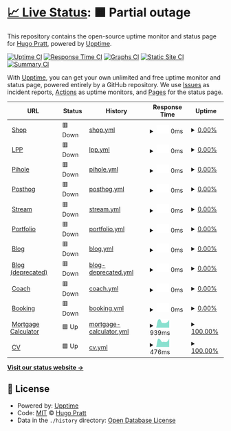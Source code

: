 # [📈 Live Status](https://hupratt.github.io/upptime): <!--live status--> **🟧 Partial outage**

This repository contains the open-source uptime monitor and status page for [Hugo Pratt](https://www.craftstudios.eu/), powered by [Upptime](https://github.com/upptime/upptime).

[![Uptime CI](https://github.com/hupratt/upptime/workflows/Uptime%20CI/badge.svg)](https://github.com/hupratt/upptime/actions?query=workflow%3A%22Uptime+CI%22)
[![Response Time CI](https://github.com/hupratt/upptime/workflows/Response%20Time%20CI/badge.svg)](https://github.com/hupratt/upptime/actions?query=workflow%3A%22Response+Time+CI%22)
[![Graphs CI](https://github.com/hupratt/upptime/workflows/Graphs%20CI/badge.svg)](https://github.com/hupratt/upptime/actions?query=workflow%3A%22Graphs+CI%22)
[![Static Site CI](https://github.com/hupratt/upptime/workflows/Static%20Site%20CI/badge.svg)](https://github.com/hupratt/upptime/actions?query=workflow%3A%22Static+Site+CI%22)
[![Summary CI](https://github.com/hupratt/upptime/workflows/Summary%20CI/badge.svg)](https://github.com/hupratt/upptime/actions?query=workflow%3A%22Summary+CI%22)

With [Upptime](https://upptime.js.org), you can get your own unlimited and free uptime monitor and status page, powered entirely by a GitHub repository. We use [Issues](https://github.com/hupratt/upptime/issues) as incident reports, [Actions](https://github.com/hupratt/upptime/actions) as uptime monitors, and [Pages](https://hupratt.github.io/upptime) for the status page.

<!--start: status pages-->
<!-- This summary is generated by Upptime (https://github.com/upptime/upptime) -->
<!-- Do not edit this manually, your changes will be overwritten -->
<!-- prettier-ignore -->
| URL | Status | History | Response Time | Uptime |
| --- | ------ | ------- | ------------- | ------ |
| <img alt="" src="https://favicons.githubusercontent.com/shop.lapetiteportugaise.eu" height="13"> [Shop](https://shop.lapetiteportugaise.eu) | 🟥 Down | [shop.yml](https://github.com/hupratt/upptime/commits/HEAD/history/shop.yml) | <details><summary><img alt="Response time graph" src="./graphs/shop/response-time-week.png" height="20"> 0ms</summary><br><a href="https://hupratt.github.io/upptime/history/shop"><img alt="Response time 934" src="https://img.shields.io/endpoint?url=https%3A%2F%2Fraw.githubusercontent.com%2Fhupratt%2Fupptime%2FHEAD%2Fapi%2Fshop%2Fresponse-time.json"></a><br><a href="https://hupratt.github.io/upptime/history/shop"><img alt="24-hour response time 0" src="https://img.shields.io/endpoint?url=https%3A%2F%2Fraw.githubusercontent.com%2Fhupratt%2Fupptime%2FHEAD%2Fapi%2Fshop%2Fresponse-time-day.json"></a><br><a href="https://hupratt.github.io/upptime/history/shop"><img alt="7-day response time 0" src="https://img.shields.io/endpoint?url=https%3A%2F%2Fraw.githubusercontent.com%2Fhupratt%2Fupptime%2FHEAD%2Fapi%2Fshop%2Fresponse-time-week.json"></a><br><a href="https://hupratt.github.io/upptime/history/shop"><img alt="30-day response time 847" src="https://img.shields.io/endpoint?url=https%3A%2F%2Fraw.githubusercontent.com%2Fhupratt%2Fupptime%2FHEAD%2Fapi%2Fshop%2Fresponse-time-month.json"></a><br><a href="https://hupratt.github.io/upptime/history/shop"><img alt="1-year response time 934" src="https://img.shields.io/endpoint?url=https%3A%2F%2Fraw.githubusercontent.com%2Fhupratt%2Fupptime%2FHEAD%2Fapi%2Fshop%2Fresponse-time-year.json"></a></details> | <details><summary><a href="https://hupratt.github.io/upptime/history/shop">0.00%</a></summary><a href="https://hupratt.github.io/upptime/history/shop"><img alt="All-time uptime 58.56%" src="https://img.shields.io/endpoint?url=https%3A%2F%2Fraw.githubusercontent.com%2Fhupratt%2Fupptime%2FHEAD%2Fapi%2Fshop%2Fuptime.json"></a><br><a href="https://hupratt.github.io/upptime/history/shop"><img alt="24-hour uptime 0.00%" src="https://img.shields.io/endpoint?url=https%3A%2F%2Fraw.githubusercontent.com%2Fhupratt%2Fupptime%2FHEAD%2Fapi%2Fshop%2Fuptime-day.json"></a><br><a href="https://hupratt.github.io/upptime/history/shop"><img alt="7-day uptime 0.00%" src="https://img.shields.io/endpoint?url=https%3A%2F%2Fraw.githubusercontent.com%2Fhupratt%2Fupptime%2FHEAD%2Fapi%2Fshop%2Fuptime-week.json"></a><br><a href="https://hupratt.github.io/upptime/history/shop"><img alt="30-day uptime 40.00%" src="https://img.shields.io/endpoint?url=https%3A%2F%2Fraw.githubusercontent.com%2Fhupratt%2Fupptime%2FHEAD%2Fapi%2Fshop%2Fuptime-month.json"></a><br><a href="https://hupratt.github.io/upptime/history/shop"><img alt="1-year uptime 58.56%" src="https://img.shields.io/endpoint?url=https%3A%2F%2Fraw.githubusercontent.com%2Fhupratt%2Fupptime%2FHEAD%2Fapi%2Fshop%2Fuptime-year.json"></a></details>
| <img alt="" src="https://favicons.githubusercontent.com/www.lapetiteportugaise.eu" height="13"> [LPP](https://www.lapetiteportugaise.eu/en) | 🟥 Down | [lpp.yml](https://github.com/hupratt/upptime/commits/HEAD/history/lpp.yml) | <details><summary><img alt="Response time graph" src="./graphs/lpp/response-time-week.png" height="20"> 0ms</summary><br><a href="https://hupratt.github.io/upptime/history/lpp"><img alt="Response time 958" src="https://img.shields.io/endpoint?url=https%3A%2F%2Fraw.githubusercontent.com%2Fhupratt%2Fupptime%2FHEAD%2Fapi%2Flpp%2Fresponse-time.json"></a><br><a href="https://hupratt.github.io/upptime/history/lpp"><img alt="24-hour response time 0" src="https://img.shields.io/endpoint?url=https%3A%2F%2Fraw.githubusercontent.com%2Fhupratt%2Fupptime%2FHEAD%2Fapi%2Flpp%2Fresponse-time-day.json"></a><br><a href="https://hupratt.github.io/upptime/history/lpp"><img alt="7-day response time 0" src="https://img.shields.io/endpoint?url=https%3A%2F%2Fraw.githubusercontent.com%2Fhupratt%2Fupptime%2FHEAD%2Fapi%2Flpp%2Fresponse-time-week.json"></a><br><a href="https://hupratt.github.io/upptime/history/lpp"><img alt="30-day response time 847" src="https://img.shields.io/endpoint?url=https%3A%2F%2Fraw.githubusercontent.com%2Fhupratt%2Fupptime%2FHEAD%2Fapi%2Flpp%2Fresponse-time-month.json"></a><br><a href="https://hupratt.github.io/upptime/history/lpp"><img alt="1-year response time 958" src="https://img.shields.io/endpoint?url=https%3A%2F%2Fraw.githubusercontent.com%2Fhupratt%2Fupptime%2FHEAD%2Fapi%2Flpp%2Fresponse-time-year.json"></a></details> | <details><summary><a href="https://hupratt.github.io/upptime/history/lpp">0.00%</a></summary><a href="https://hupratt.github.io/upptime/history/lpp"><img alt="All-time uptime 57.56%" src="https://img.shields.io/endpoint?url=https%3A%2F%2Fraw.githubusercontent.com%2Fhupratt%2Fupptime%2FHEAD%2Fapi%2Flpp%2Fuptime.json"></a><br><a href="https://hupratt.github.io/upptime/history/lpp"><img alt="24-hour uptime 0.00%" src="https://img.shields.io/endpoint?url=https%3A%2F%2Fraw.githubusercontent.com%2Fhupratt%2Fupptime%2FHEAD%2Fapi%2Flpp%2Fuptime-day.json"></a><br><a href="https://hupratt.github.io/upptime/history/lpp"><img alt="7-day uptime 0.00%" src="https://img.shields.io/endpoint?url=https%3A%2F%2Fraw.githubusercontent.com%2Fhupratt%2Fupptime%2FHEAD%2Fapi%2Flpp%2Fuptime-week.json"></a><br><a href="https://hupratt.github.io/upptime/history/lpp"><img alt="30-day uptime 38.49%" src="https://img.shields.io/endpoint?url=https%3A%2F%2Fraw.githubusercontent.com%2Fhupratt%2Fupptime%2FHEAD%2Fapi%2Flpp%2Fuptime-month.json"></a><br><a href="https://hupratt.github.io/upptime/history/lpp"><img alt="1-year uptime 57.56%" src="https://img.shields.io/endpoint?url=https%3A%2F%2Fraw.githubusercontent.com%2Fhupratt%2Fupptime%2FHEAD%2Fapi%2Flpp%2Fuptime-year.json"></a></details>
| <img alt="" src="https://favicons.githubusercontent.com/pihole.craftstudios.eu" height="13"> [Pihole](https://pihole.craftstudios.eu/) | 🟥 Down | [pihole.yml](https://github.com/hupratt/upptime/commits/HEAD/history/pihole.yml) | <details><summary><img alt="Response time graph" src="./graphs/pihole/response-time-week.png" height="20"> 0ms</summary><br><a href="https://hupratt.github.io/upptime/history/pihole"><img alt="Response time 846" src="https://img.shields.io/endpoint?url=https%3A%2F%2Fraw.githubusercontent.com%2Fhupratt%2Fupptime%2FHEAD%2Fapi%2Fpihole%2Fresponse-time.json"></a><br><a href="https://hupratt.github.io/upptime/history/pihole"><img alt="24-hour response time 0" src="https://img.shields.io/endpoint?url=https%3A%2F%2Fraw.githubusercontent.com%2Fhupratt%2Fupptime%2FHEAD%2Fapi%2Fpihole%2Fresponse-time-day.json"></a><br><a href="https://hupratt.github.io/upptime/history/pihole"><img alt="7-day response time 0" src="https://img.shields.io/endpoint?url=https%3A%2F%2Fraw.githubusercontent.com%2Fhupratt%2Fupptime%2FHEAD%2Fapi%2Fpihole%2Fresponse-time-week.json"></a><br><a href="https://hupratt.github.io/upptime/history/pihole"><img alt="30-day response time 873" src="https://img.shields.io/endpoint?url=https%3A%2F%2Fraw.githubusercontent.com%2Fhupratt%2Fupptime%2FHEAD%2Fapi%2Fpihole%2Fresponse-time-month.json"></a><br><a href="https://hupratt.github.io/upptime/history/pihole"><img alt="1-year response time 846" src="https://img.shields.io/endpoint?url=https%3A%2F%2Fraw.githubusercontent.com%2Fhupratt%2Fupptime%2FHEAD%2Fapi%2Fpihole%2Fresponse-time-year.json"></a></details> | <details><summary><a href="https://hupratt.github.io/upptime/history/pihole">0.00%</a></summary><a href="https://hupratt.github.io/upptime/history/pihole"><img alt="All-time uptime 58.61%" src="https://img.shields.io/endpoint?url=https%3A%2F%2Fraw.githubusercontent.com%2Fhupratt%2Fupptime%2FHEAD%2Fapi%2Fpihole%2Fuptime.json"></a><br><a href="https://hupratt.github.io/upptime/history/pihole"><img alt="24-hour uptime 0.00%" src="https://img.shields.io/endpoint?url=https%3A%2F%2Fraw.githubusercontent.com%2Fhupratt%2Fupptime%2FHEAD%2Fapi%2Fpihole%2Fuptime-day.json"></a><br><a href="https://hupratt.github.io/upptime/history/pihole"><img alt="7-day uptime 0.00%" src="https://img.shields.io/endpoint?url=https%3A%2F%2Fraw.githubusercontent.com%2Fhupratt%2Fupptime%2FHEAD%2Fapi%2Fpihole%2Fuptime-week.json"></a><br><a href="https://hupratt.github.io/upptime/history/pihole"><img alt="30-day uptime 40.01%" src="https://img.shields.io/endpoint?url=https%3A%2F%2Fraw.githubusercontent.com%2Fhupratt%2Fupptime%2FHEAD%2Fapi%2Fpihole%2Fuptime-month.json"></a><br><a href="https://hupratt.github.io/upptime/history/pihole"><img alt="1-year uptime 58.61%" src="https://img.shields.io/endpoint?url=https%3A%2F%2Fraw.githubusercontent.com%2Fhupratt%2Fupptime%2FHEAD%2Fapi%2Fpihole%2Fuptime-year.json"></a></details>
| <img alt="" src="https://favicons.githubusercontent.com/posthog.craftstudios.eu" height="13"> [Posthog](https://posthog.craftstudios.eu/setup_admin) | 🟥 Down | [posthog.yml](https://github.com/hupratt/upptime/commits/HEAD/history/posthog.yml) | <details><summary><img alt="Response time graph" src="./graphs/posthog/response-time-week.png" height="20"> 0ms</summary><br><a href="https://hupratt.github.io/upptime/history/posthog"><img alt="Response time 1759" src="https://img.shields.io/endpoint?url=https%3A%2F%2Fraw.githubusercontent.com%2Fhupratt%2Fupptime%2FHEAD%2Fapi%2Fposthog%2Fresponse-time.json"></a><br><a href="https://hupratt.github.io/upptime/history/posthog"><img alt="24-hour response time 0" src="https://img.shields.io/endpoint?url=https%3A%2F%2Fraw.githubusercontent.com%2Fhupratt%2Fupptime%2FHEAD%2Fapi%2Fposthog%2Fresponse-time-day.json"></a><br><a href="https://hupratt.github.io/upptime/history/posthog"><img alt="7-day response time 0" src="https://img.shields.io/endpoint?url=https%3A%2F%2Fraw.githubusercontent.com%2Fhupratt%2Fupptime%2FHEAD%2Fapi%2Fposthog%2Fresponse-time-week.json"></a><br><a href="https://hupratt.github.io/upptime/history/posthog"><img alt="30-day response time 1405" src="https://img.shields.io/endpoint?url=https%3A%2F%2Fraw.githubusercontent.com%2Fhupratt%2Fupptime%2FHEAD%2Fapi%2Fposthog%2Fresponse-time-month.json"></a><br><a href="https://hupratt.github.io/upptime/history/posthog"><img alt="1-year response time 1759" src="https://img.shields.io/endpoint?url=https%3A%2F%2Fraw.githubusercontent.com%2Fhupratt%2Fupptime%2FHEAD%2Fapi%2Fposthog%2Fresponse-time-year.json"></a></details> | <details><summary><a href="https://hupratt.github.io/upptime/history/posthog">0.00%</a></summary><a href="https://hupratt.github.io/upptime/history/posthog"><img alt="All-time uptime 58.61%" src="https://img.shields.io/endpoint?url=https%3A%2F%2Fraw.githubusercontent.com%2Fhupratt%2Fupptime%2FHEAD%2Fapi%2Fposthog%2Fuptime.json"></a><br><a href="https://hupratt.github.io/upptime/history/posthog"><img alt="24-hour uptime 0.00%" src="https://img.shields.io/endpoint?url=https%3A%2F%2Fraw.githubusercontent.com%2Fhupratt%2Fupptime%2FHEAD%2Fapi%2Fposthog%2Fuptime-day.json"></a><br><a href="https://hupratt.github.io/upptime/history/posthog"><img alt="7-day uptime 0.00%" src="https://img.shields.io/endpoint?url=https%3A%2F%2Fraw.githubusercontent.com%2Fhupratt%2Fupptime%2FHEAD%2Fapi%2Fposthog%2Fuptime-week.json"></a><br><a href="https://hupratt.github.io/upptime/history/posthog"><img alt="30-day uptime 40.01%" src="https://img.shields.io/endpoint?url=https%3A%2F%2Fraw.githubusercontent.com%2Fhupratt%2Fupptime%2FHEAD%2Fapi%2Fposthog%2Fuptime-month.json"></a><br><a href="https://hupratt.github.io/upptime/history/posthog"><img alt="1-year uptime 58.61%" src="https://img.shields.io/endpoint?url=https%3A%2F%2Fraw.githubusercontent.com%2Fhupratt%2Fupptime%2FHEAD%2Fapi%2Fposthog%2Fuptime-year.json"></a></details>
| <img alt="" src="https://favicons.githubusercontent.com/live.craftstudios.eu" height="13"> [Stream](https://live.craftstudios.eu/) | 🟥 Down | [stream.yml](https://github.com/hupratt/upptime/commits/HEAD/history/stream.yml) | <details><summary><img alt="Response time graph" src="./graphs/stream/response-time-week.png" height="20"> 0ms</summary><br><a href="https://hupratt.github.io/upptime/history/stream"><img alt="Response time 1097" src="https://img.shields.io/endpoint?url=https%3A%2F%2Fraw.githubusercontent.com%2Fhupratt%2Fupptime%2FHEAD%2Fapi%2Fstream%2Fresponse-time.json"></a><br><a href="https://hupratt.github.io/upptime/history/stream"><img alt="24-hour response time 0" src="https://img.shields.io/endpoint?url=https%3A%2F%2Fraw.githubusercontent.com%2Fhupratt%2Fupptime%2FHEAD%2Fapi%2Fstream%2Fresponse-time-day.json"></a><br><a href="https://hupratt.github.io/upptime/history/stream"><img alt="7-day response time 0" src="https://img.shields.io/endpoint?url=https%3A%2F%2Fraw.githubusercontent.com%2Fhupratt%2Fupptime%2FHEAD%2Fapi%2Fstream%2Fresponse-time-week.json"></a><br><a href="https://hupratt.github.io/upptime/history/stream"><img alt="30-day response time 778" src="https://img.shields.io/endpoint?url=https%3A%2F%2Fraw.githubusercontent.com%2Fhupratt%2Fupptime%2FHEAD%2Fapi%2Fstream%2Fresponse-time-month.json"></a><br><a href="https://hupratt.github.io/upptime/history/stream"><img alt="1-year response time 1097" src="https://img.shields.io/endpoint?url=https%3A%2F%2Fraw.githubusercontent.com%2Fhupratt%2Fupptime%2FHEAD%2Fapi%2Fstream%2Fresponse-time-year.json"></a></details> | <details><summary><a href="https://hupratt.github.io/upptime/history/stream">0.00%</a></summary><a href="https://hupratt.github.io/upptime/history/stream"><img alt="All-time uptime 58.61%" src="https://img.shields.io/endpoint?url=https%3A%2F%2Fraw.githubusercontent.com%2Fhupratt%2Fupptime%2FHEAD%2Fapi%2Fstream%2Fuptime.json"></a><br><a href="https://hupratt.github.io/upptime/history/stream"><img alt="24-hour uptime 0.00%" src="https://img.shields.io/endpoint?url=https%3A%2F%2Fraw.githubusercontent.com%2Fhupratt%2Fupptime%2FHEAD%2Fapi%2Fstream%2Fuptime-day.json"></a><br><a href="https://hupratt.github.io/upptime/history/stream"><img alt="7-day uptime 0.00%" src="https://img.shields.io/endpoint?url=https%3A%2F%2Fraw.githubusercontent.com%2Fhupratt%2Fupptime%2FHEAD%2Fapi%2Fstream%2Fuptime-week.json"></a><br><a href="https://hupratt.github.io/upptime/history/stream"><img alt="30-day uptime 40.01%" src="https://img.shields.io/endpoint?url=https%3A%2F%2Fraw.githubusercontent.com%2Fhupratt%2Fupptime%2FHEAD%2Fapi%2Fstream%2Fuptime-month.json"></a><br><a href="https://hupratt.github.io/upptime/history/stream"><img alt="1-year uptime 58.61%" src="https://img.shields.io/endpoint?url=https%3A%2F%2Fraw.githubusercontent.com%2Fhupratt%2Fupptime%2FHEAD%2Fapi%2Fstream%2Fuptime-year.json"></a></details>
| <img alt="" src="https://favicons.githubusercontent.com/www.craftstudios.eu" height="13"> [Portfolio](https://www.craftstudios.eu/) | 🟥 Down | [portfolio.yml](https://github.com/hupratt/upptime/commits/HEAD/history/portfolio.yml) | <details><summary><img alt="Response time graph" src="./graphs/portfolio/response-time-week.png" height="20"> 0ms</summary><br><a href="https://hupratt.github.io/upptime/history/portfolio"><img alt="Response time 2060" src="https://img.shields.io/endpoint?url=https%3A%2F%2Fraw.githubusercontent.com%2Fhupratt%2Fupptime%2FHEAD%2Fapi%2Fportfolio%2Fresponse-time.json"></a><br><a href="https://hupratt.github.io/upptime/history/portfolio"><img alt="24-hour response time 0" src="https://img.shields.io/endpoint?url=https%3A%2F%2Fraw.githubusercontent.com%2Fhupratt%2Fupptime%2FHEAD%2Fapi%2Fportfolio%2Fresponse-time-day.json"></a><br><a href="https://hupratt.github.io/upptime/history/portfolio"><img alt="7-day response time 0" src="https://img.shields.io/endpoint?url=https%3A%2F%2Fraw.githubusercontent.com%2Fhupratt%2Fupptime%2FHEAD%2Fapi%2Fportfolio%2Fresponse-time-week.json"></a><br><a href="https://hupratt.github.io/upptime/history/portfolio"><img alt="30-day response time 1517" src="https://img.shields.io/endpoint?url=https%3A%2F%2Fraw.githubusercontent.com%2Fhupratt%2Fupptime%2FHEAD%2Fapi%2Fportfolio%2Fresponse-time-month.json"></a><br><a href="https://hupratt.github.io/upptime/history/portfolio"><img alt="1-year response time 2060" src="https://img.shields.io/endpoint?url=https%3A%2F%2Fraw.githubusercontent.com%2Fhupratt%2Fupptime%2FHEAD%2Fapi%2Fportfolio%2Fresponse-time-year.json"></a></details> | <details><summary><a href="https://hupratt.github.io/upptime/history/portfolio">0.00%</a></summary><a href="https://hupratt.github.io/upptime/history/portfolio"><img alt="All-time uptime 58.61%" src="https://img.shields.io/endpoint?url=https%3A%2F%2Fraw.githubusercontent.com%2Fhupratt%2Fupptime%2FHEAD%2Fapi%2Fportfolio%2Fuptime.json"></a><br><a href="https://hupratt.github.io/upptime/history/portfolio"><img alt="24-hour uptime 0.00%" src="https://img.shields.io/endpoint?url=https%3A%2F%2Fraw.githubusercontent.com%2Fhupratt%2Fupptime%2FHEAD%2Fapi%2Fportfolio%2Fuptime-day.json"></a><br><a href="https://hupratt.github.io/upptime/history/portfolio"><img alt="7-day uptime 0.00%" src="https://img.shields.io/endpoint?url=https%3A%2F%2Fraw.githubusercontent.com%2Fhupratt%2Fupptime%2FHEAD%2Fapi%2Fportfolio%2Fuptime-week.json"></a><br><a href="https://hupratt.github.io/upptime/history/portfolio"><img alt="30-day uptime 40.01%" src="https://img.shields.io/endpoint?url=https%3A%2F%2Fraw.githubusercontent.com%2Fhupratt%2Fupptime%2FHEAD%2Fapi%2Fportfolio%2Fuptime-month.json"></a><br><a href="https://hupratt.github.io/upptime/history/portfolio"><img alt="1-year uptime 58.61%" src="https://img.shields.io/endpoint?url=https%3A%2F%2Fraw.githubusercontent.com%2Fhupratt%2Fupptime%2FHEAD%2Fapi%2Fportfolio%2Fuptime-year.json"></a></details>
| <img alt="" src="https://favicons.githubusercontent.com/glob.craftstudios.eu" height="13"> [Blog](https://glob.craftstudios.eu) | 🟥 Down | [blog.yml](https://github.com/hupratt/upptime/commits/HEAD/history/blog.yml) | <details><summary><img alt="Response time graph" src="./graphs/blog/response-time-week.png" height="20"> 0ms</summary><br><a href="https://hupratt.github.io/upptime/history/blog"><img alt="Response time 1992" src="https://img.shields.io/endpoint?url=https%3A%2F%2Fraw.githubusercontent.com%2Fhupratt%2Fupptime%2FHEAD%2Fapi%2Fblog%2Fresponse-time.json"></a><br><a href="https://hupratt.github.io/upptime/history/blog"><img alt="24-hour response time 0" src="https://img.shields.io/endpoint?url=https%3A%2F%2Fraw.githubusercontent.com%2Fhupratt%2Fupptime%2FHEAD%2Fapi%2Fblog%2Fresponse-time-day.json"></a><br><a href="https://hupratt.github.io/upptime/history/blog"><img alt="7-day response time 0" src="https://img.shields.io/endpoint?url=https%3A%2F%2Fraw.githubusercontent.com%2Fhupratt%2Fupptime%2FHEAD%2Fapi%2Fblog%2Fresponse-time-week.json"></a><br><a href="https://hupratt.github.io/upptime/history/blog"><img alt="30-day response time 1275" src="https://img.shields.io/endpoint?url=https%3A%2F%2Fraw.githubusercontent.com%2Fhupratt%2Fupptime%2FHEAD%2Fapi%2Fblog%2Fresponse-time-month.json"></a><br><a href="https://hupratt.github.io/upptime/history/blog"><img alt="1-year response time 1992" src="https://img.shields.io/endpoint?url=https%3A%2F%2Fraw.githubusercontent.com%2Fhupratt%2Fupptime%2FHEAD%2Fapi%2Fblog%2Fresponse-time-year.json"></a></details> | <details><summary><a href="https://hupratt.github.io/upptime/history/blog">0.00%</a></summary><a href="https://hupratt.github.io/upptime/history/blog"><img alt="All-time uptime 58.62%" src="https://img.shields.io/endpoint?url=https%3A%2F%2Fraw.githubusercontent.com%2Fhupratt%2Fupptime%2FHEAD%2Fapi%2Fblog%2Fuptime.json"></a><br><a href="https://hupratt.github.io/upptime/history/blog"><img alt="24-hour uptime 0.00%" src="https://img.shields.io/endpoint?url=https%3A%2F%2Fraw.githubusercontent.com%2Fhupratt%2Fupptime%2FHEAD%2Fapi%2Fblog%2Fuptime-day.json"></a><br><a href="https://hupratt.github.io/upptime/history/blog"><img alt="7-day uptime 0.00%" src="https://img.shields.io/endpoint?url=https%3A%2F%2Fraw.githubusercontent.com%2Fhupratt%2Fupptime%2FHEAD%2Fapi%2Fblog%2Fuptime-week.json"></a><br><a href="https://hupratt.github.io/upptime/history/blog"><img alt="30-day uptime 40.01%" src="https://img.shields.io/endpoint?url=https%3A%2F%2Fraw.githubusercontent.com%2Fhupratt%2Fupptime%2FHEAD%2Fapi%2Fblog%2Fuptime-month.json"></a><br><a href="https://hupratt.github.io/upptime/history/blog"><img alt="1-year uptime 58.62%" src="https://img.shields.io/endpoint?url=https%3A%2F%2Fraw.githubusercontent.com%2Fhupratt%2Fupptime%2FHEAD%2Fapi%2Fblog%2Fuptime-year.json"></a></details>
| <img alt="" src="https://favicons.githubusercontent.com/pythonbots.craftstudios.eu" height="13"> [Blog (deprecated)](https://pythonbots.craftstudios.eu/en/posts/) | 🟥 Down | [blog-deprecated.yml](https://github.com/hupratt/upptime/commits/HEAD/history/blog-deprecated.yml) | <details><summary><img alt="Response time graph" src="./graphs/blog-deprecated/response-time-week.png" height="20"> 0ms</summary><br><a href="https://hupratt.github.io/upptime/history/blog-deprecated"><img alt="Response time 2076" src="https://img.shields.io/endpoint?url=https%3A%2F%2Fraw.githubusercontent.com%2Fhupratt%2Fupptime%2FHEAD%2Fapi%2Fblog-deprecated%2Fresponse-time.json"></a><br><a href="https://hupratt.github.io/upptime/history/blog-deprecated"><img alt="24-hour response time 0" src="https://img.shields.io/endpoint?url=https%3A%2F%2Fraw.githubusercontent.com%2Fhupratt%2Fupptime%2FHEAD%2Fapi%2Fblog-deprecated%2Fresponse-time-day.json"></a><br><a href="https://hupratt.github.io/upptime/history/blog-deprecated"><img alt="7-day response time 0" src="https://img.shields.io/endpoint?url=https%3A%2F%2Fraw.githubusercontent.com%2Fhupratt%2Fupptime%2FHEAD%2Fapi%2Fblog-deprecated%2Fresponse-time-week.json"></a><br><a href="https://hupratt.github.io/upptime/history/blog-deprecated"><img alt="30-day response time 1583" src="https://img.shields.io/endpoint?url=https%3A%2F%2Fraw.githubusercontent.com%2Fhupratt%2Fupptime%2FHEAD%2Fapi%2Fblog-deprecated%2Fresponse-time-month.json"></a><br><a href="https://hupratt.github.io/upptime/history/blog-deprecated"><img alt="1-year response time 2076" src="https://img.shields.io/endpoint?url=https%3A%2F%2Fraw.githubusercontent.com%2Fhupratt%2Fupptime%2FHEAD%2Fapi%2Fblog-deprecated%2Fresponse-time-year.json"></a></details> | <details><summary><a href="https://hupratt.github.io/upptime/history/blog-deprecated">0.00%</a></summary><a href="https://hupratt.github.io/upptime/history/blog-deprecated"><img alt="All-time uptime 57.57%" src="https://img.shields.io/endpoint?url=https%3A%2F%2Fraw.githubusercontent.com%2Fhupratt%2Fupptime%2FHEAD%2Fapi%2Fblog-deprecated%2Fuptime.json"></a><br><a href="https://hupratt.github.io/upptime/history/blog-deprecated"><img alt="24-hour uptime 0.00%" src="https://img.shields.io/endpoint?url=https%3A%2F%2Fraw.githubusercontent.com%2Fhupratt%2Fupptime%2FHEAD%2Fapi%2Fblog-deprecated%2Fuptime-day.json"></a><br><a href="https://hupratt.github.io/upptime/history/blog-deprecated"><img alt="7-day uptime 0.00%" src="https://img.shields.io/endpoint?url=https%3A%2F%2Fraw.githubusercontent.com%2Fhupratt%2Fupptime%2FHEAD%2Fapi%2Fblog-deprecated%2Fuptime-week.json"></a><br><a href="https://hupratt.github.io/upptime/history/blog-deprecated"><img alt="30-day uptime 38.50%" src="https://img.shields.io/endpoint?url=https%3A%2F%2Fraw.githubusercontent.com%2Fhupratt%2Fupptime%2FHEAD%2Fapi%2Fblog-deprecated%2Fuptime-month.json"></a><br><a href="https://hupratt.github.io/upptime/history/blog-deprecated"><img alt="1-year uptime 57.57%" src="https://img.shields.io/endpoint?url=https%3A%2F%2Fraw.githubusercontent.com%2Fhupratt%2Fupptime%2FHEAD%2Fapi%2Fblog-deprecated%2Fuptime-year.json"></a></details>
| <img alt="" src="https://favicons.githubusercontent.com/coach.craftstudios.eu" height="13"> [Coach](https://coach.craftstudios.eu/) | 🟥 Down | [coach.yml](https://github.com/hupratt/upptime/commits/HEAD/history/coach.yml) | <details><summary><img alt="Response time graph" src="./graphs/coach/response-time-week.png" height="20"> 0ms</summary><br><a href="https://hupratt.github.io/upptime/history/coach"><img alt="Response time 1120" src="https://img.shields.io/endpoint?url=https%3A%2F%2Fraw.githubusercontent.com%2Fhupratt%2Fupptime%2FHEAD%2Fapi%2Fcoach%2Fresponse-time.json"></a><br><a href="https://hupratt.github.io/upptime/history/coach"><img alt="24-hour response time 0" src="https://img.shields.io/endpoint?url=https%3A%2F%2Fraw.githubusercontent.com%2Fhupratt%2Fupptime%2FHEAD%2Fapi%2Fcoach%2Fresponse-time-day.json"></a><br><a href="https://hupratt.github.io/upptime/history/coach"><img alt="7-day response time 0" src="https://img.shields.io/endpoint?url=https%3A%2F%2Fraw.githubusercontent.com%2Fhupratt%2Fupptime%2FHEAD%2Fapi%2Fcoach%2Fresponse-time-week.json"></a><br><a href="https://hupratt.github.io/upptime/history/coach"><img alt="30-day response time 783" src="https://img.shields.io/endpoint?url=https%3A%2F%2Fraw.githubusercontent.com%2Fhupratt%2Fupptime%2FHEAD%2Fapi%2Fcoach%2Fresponse-time-month.json"></a><br><a href="https://hupratt.github.io/upptime/history/coach"><img alt="1-year response time 1120" src="https://img.shields.io/endpoint?url=https%3A%2F%2Fraw.githubusercontent.com%2Fhupratt%2Fupptime%2FHEAD%2Fapi%2Fcoach%2Fresponse-time-year.json"></a></details> | <details><summary><a href="https://hupratt.github.io/upptime/history/coach">0.00%</a></summary><a href="https://hupratt.github.io/upptime/history/coach"><img alt="All-time uptime 58.62%" src="https://img.shields.io/endpoint?url=https%3A%2F%2Fraw.githubusercontent.com%2Fhupratt%2Fupptime%2FHEAD%2Fapi%2Fcoach%2Fuptime.json"></a><br><a href="https://hupratt.github.io/upptime/history/coach"><img alt="24-hour uptime 0.00%" src="https://img.shields.io/endpoint?url=https%3A%2F%2Fraw.githubusercontent.com%2Fhupratt%2Fupptime%2FHEAD%2Fapi%2Fcoach%2Fuptime-day.json"></a><br><a href="https://hupratt.github.io/upptime/history/coach"><img alt="7-day uptime 0.00%" src="https://img.shields.io/endpoint?url=https%3A%2F%2Fraw.githubusercontent.com%2Fhupratt%2Fupptime%2FHEAD%2Fapi%2Fcoach%2Fuptime-week.json"></a><br><a href="https://hupratt.github.io/upptime/history/coach"><img alt="30-day uptime 40.02%" src="https://img.shields.io/endpoint?url=https%3A%2F%2Fraw.githubusercontent.com%2Fhupratt%2Fupptime%2FHEAD%2Fapi%2Fcoach%2Fuptime-month.json"></a><br><a href="https://hupratt.github.io/upptime/history/coach"><img alt="1-year uptime 58.62%" src="https://img.shields.io/endpoint?url=https%3A%2F%2Fraw.githubusercontent.com%2Fhupratt%2Fupptime%2FHEAD%2Fapi%2Fcoach%2Fuptime-year.json"></a></details>
| <img alt="" src="https://favicons.githubusercontent.com/rural.craftstudios.eu" height="13"> [Booking](https://rural.craftstudios.eu/en/) | 🟥 Down | [booking.yml](https://github.com/hupratt/upptime/commits/HEAD/history/booking.yml) | <details><summary><img alt="Response time graph" src="./graphs/booking/response-time-week.png" height="20"> 0ms</summary><br><a href="https://hupratt.github.io/upptime/history/booking"><img alt="Response time 806" src="https://img.shields.io/endpoint?url=https%3A%2F%2Fraw.githubusercontent.com%2Fhupratt%2Fupptime%2FHEAD%2Fapi%2Fbooking%2Fresponse-time.json"></a><br><a href="https://hupratt.github.io/upptime/history/booking"><img alt="24-hour response time 0" src="https://img.shields.io/endpoint?url=https%3A%2F%2Fraw.githubusercontent.com%2Fhupratt%2Fupptime%2FHEAD%2Fapi%2Fbooking%2Fresponse-time-day.json"></a><br><a href="https://hupratt.github.io/upptime/history/booking"><img alt="7-day response time 0" src="https://img.shields.io/endpoint?url=https%3A%2F%2Fraw.githubusercontent.com%2Fhupratt%2Fupptime%2FHEAD%2Fapi%2Fbooking%2Fresponse-time-week.json"></a><br><a href="https://hupratt.github.io/upptime/history/booking"><img alt="30-day response time 771" src="https://img.shields.io/endpoint?url=https%3A%2F%2Fraw.githubusercontent.com%2Fhupratt%2Fupptime%2FHEAD%2Fapi%2Fbooking%2Fresponse-time-month.json"></a><br><a href="https://hupratt.github.io/upptime/history/booking"><img alt="1-year response time 806" src="https://img.shields.io/endpoint?url=https%3A%2F%2Fraw.githubusercontent.com%2Fhupratt%2Fupptime%2FHEAD%2Fapi%2Fbooking%2Fresponse-time-year.json"></a></details> | <details><summary><a href="https://hupratt.github.io/upptime/history/booking">0.00%</a></summary><a href="https://hupratt.github.io/upptime/history/booking"><img alt="All-time uptime 58.62%" src="https://img.shields.io/endpoint?url=https%3A%2F%2Fraw.githubusercontent.com%2Fhupratt%2Fupptime%2FHEAD%2Fapi%2Fbooking%2Fuptime.json"></a><br><a href="https://hupratt.github.io/upptime/history/booking"><img alt="24-hour uptime 0.00%" src="https://img.shields.io/endpoint?url=https%3A%2F%2Fraw.githubusercontent.com%2Fhupratt%2Fupptime%2FHEAD%2Fapi%2Fbooking%2Fuptime-day.json"></a><br><a href="https://hupratt.github.io/upptime/history/booking"><img alt="7-day uptime 0.00%" src="https://img.shields.io/endpoint?url=https%3A%2F%2Fraw.githubusercontent.com%2Fhupratt%2Fupptime%2FHEAD%2Fapi%2Fbooking%2Fuptime-week.json"></a><br><a href="https://hupratt.github.io/upptime/history/booking"><img alt="30-day uptime 40.02%" src="https://img.shields.io/endpoint?url=https%3A%2F%2Fraw.githubusercontent.com%2Fhupratt%2Fupptime%2FHEAD%2Fapi%2Fbooking%2Fuptime-month.json"></a><br><a href="https://hupratt.github.io/upptime/history/booking"><img alt="1-year uptime 58.62%" src="https://img.shields.io/endpoint?url=https%3A%2F%2Fraw.githubusercontent.com%2Fhupratt%2Fupptime%2FHEAD%2Fapi%2Fbooking%2Fuptime-year.json"></a></details>
| <img alt="" src="https://favicons.githubusercontent.com/mortgage-f1492f08-f236-4a55-afb7-70ded209cb25.s3.eu-west-2.amazonaws.com" height="13"> [Mortgage Calculator](https://mortgage-f1492f08-f236-4a55-afb7-70ded209cb25.s3.eu-west-2.amazonaws.com/serverless/index.html) | 🟩 Up | [mortgage-calculator.yml](https://github.com/hupratt/upptime/commits/HEAD/history/mortgage-calculator.yml) | <details><summary><img alt="Response time graph" src="./graphs/mortgage-calculator/response-time-week.png" height="20"> 939ms</summary><br><a href="https://hupratt.github.io/upptime/history/mortgage-calculator"><img alt="Response time 886" src="https://img.shields.io/endpoint?url=https%3A%2F%2Fraw.githubusercontent.com%2Fhupratt%2Fupptime%2FHEAD%2Fapi%2Fmortgage-calculator%2Fresponse-time.json"></a><br><a href="https://hupratt.github.io/upptime/history/mortgage-calculator"><img alt="24-hour response time 777" src="https://img.shields.io/endpoint?url=https%3A%2F%2Fraw.githubusercontent.com%2Fhupratt%2Fupptime%2FHEAD%2Fapi%2Fmortgage-calculator%2Fresponse-time-day.json"></a><br><a href="https://hupratt.github.io/upptime/history/mortgage-calculator"><img alt="7-day response time 939" src="https://img.shields.io/endpoint?url=https%3A%2F%2Fraw.githubusercontent.com%2Fhupratt%2Fupptime%2FHEAD%2Fapi%2Fmortgage-calculator%2Fresponse-time-week.json"></a><br><a href="https://hupratt.github.io/upptime/history/mortgage-calculator"><img alt="30-day response time 927" src="https://img.shields.io/endpoint?url=https%3A%2F%2Fraw.githubusercontent.com%2Fhupratt%2Fupptime%2FHEAD%2Fapi%2Fmortgage-calculator%2Fresponse-time-month.json"></a><br><a href="https://hupratt.github.io/upptime/history/mortgage-calculator"><img alt="1-year response time 886" src="https://img.shields.io/endpoint?url=https%3A%2F%2Fraw.githubusercontent.com%2Fhupratt%2Fupptime%2FHEAD%2Fapi%2Fmortgage-calculator%2Fresponse-time-year.json"></a></details> | <details><summary><a href="https://hupratt.github.io/upptime/history/mortgage-calculator">100.00%</a></summary><a href="https://hupratt.github.io/upptime/history/mortgage-calculator"><img alt="All-time uptime 100.00%" src="https://img.shields.io/endpoint?url=https%3A%2F%2Fraw.githubusercontent.com%2Fhupratt%2Fupptime%2FHEAD%2Fapi%2Fmortgage-calculator%2Fuptime.json"></a><br><a href="https://hupratt.github.io/upptime/history/mortgage-calculator"><img alt="24-hour uptime 100.00%" src="https://img.shields.io/endpoint?url=https%3A%2F%2Fraw.githubusercontent.com%2Fhupratt%2Fupptime%2FHEAD%2Fapi%2Fmortgage-calculator%2Fuptime-day.json"></a><br><a href="https://hupratt.github.io/upptime/history/mortgage-calculator"><img alt="7-day uptime 100.00%" src="https://img.shields.io/endpoint?url=https%3A%2F%2Fraw.githubusercontent.com%2Fhupratt%2Fupptime%2FHEAD%2Fapi%2Fmortgage-calculator%2Fuptime-week.json"></a><br><a href="https://hupratt.github.io/upptime/history/mortgage-calculator"><img alt="30-day uptime 100.00%" src="https://img.shields.io/endpoint?url=https%3A%2F%2Fraw.githubusercontent.com%2Fhupratt%2Fupptime%2FHEAD%2Fapi%2Fmortgage-calculator%2Fuptime-month.json"></a><br><a href="https://hupratt.github.io/upptime/history/mortgage-calculator"><img alt="1-year uptime 100.00%" src="https://img.shields.io/endpoint?url=https%3A%2F%2Fraw.githubusercontent.com%2Fhupratt%2Fupptime%2FHEAD%2Fapi%2Fmortgage-calculator%2Fuptime-year.json"></a></details>
| <img alt="" src="https://favicons.githubusercontent.com/rihab-f1492f08-f236-4a55-afb7-70ded209cb25.s3.eu-west-2.amazonaws.com" height="13"> [CV](https://rihab-f1492f08-f236-4a55-afb7-70ded209cb25.s3.eu-west-2.amazonaws.com/index.html) | 🟩 Up | [cv.yml](https://github.com/hupratt/upptime/commits/HEAD/history/cv.yml) | <details><summary><img alt="Response time graph" src="./graphs/cv/response-time-week.png" height="20"> 476ms</summary><br><a href="https://hupratt.github.io/upptime/history/cv"><img alt="Response time 468" src="https://img.shields.io/endpoint?url=https%3A%2F%2Fraw.githubusercontent.com%2Fhupratt%2Fupptime%2FHEAD%2Fapi%2Fcv%2Fresponse-time.json"></a><br><a href="https://hupratt.github.io/upptime/history/cv"><img alt="24-hour response time 359" src="https://img.shields.io/endpoint?url=https%3A%2F%2Fraw.githubusercontent.com%2Fhupratt%2Fupptime%2FHEAD%2Fapi%2Fcv%2Fresponse-time-day.json"></a><br><a href="https://hupratt.github.io/upptime/history/cv"><img alt="7-day response time 476" src="https://img.shields.io/endpoint?url=https%3A%2F%2Fraw.githubusercontent.com%2Fhupratt%2Fupptime%2FHEAD%2Fapi%2Fcv%2Fresponse-time-week.json"></a><br><a href="https://hupratt.github.io/upptime/history/cv"><img alt="30-day response time 484" src="https://img.shields.io/endpoint?url=https%3A%2F%2Fraw.githubusercontent.com%2Fhupratt%2Fupptime%2FHEAD%2Fapi%2Fcv%2Fresponse-time-month.json"></a><br><a href="https://hupratt.github.io/upptime/history/cv"><img alt="1-year response time 468" src="https://img.shields.io/endpoint?url=https%3A%2F%2Fraw.githubusercontent.com%2Fhupratt%2Fupptime%2FHEAD%2Fapi%2Fcv%2Fresponse-time-year.json"></a></details> | <details><summary><a href="https://hupratt.github.io/upptime/history/cv">100.00%</a></summary><a href="https://hupratt.github.io/upptime/history/cv"><img alt="All-time uptime 100.00%" src="https://img.shields.io/endpoint?url=https%3A%2F%2Fraw.githubusercontent.com%2Fhupratt%2Fupptime%2FHEAD%2Fapi%2Fcv%2Fuptime.json"></a><br><a href="https://hupratt.github.io/upptime/history/cv"><img alt="24-hour uptime 100.00%" src="https://img.shields.io/endpoint?url=https%3A%2F%2Fraw.githubusercontent.com%2Fhupratt%2Fupptime%2FHEAD%2Fapi%2Fcv%2Fuptime-day.json"></a><br><a href="https://hupratt.github.io/upptime/history/cv"><img alt="7-day uptime 100.00%" src="https://img.shields.io/endpoint?url=https%3A%2F%2Fraw.githubusercontent.com%2Fhupratt%2Fupptime%2FHEAD%2Fapi%2Fcv%2Fuptime-week.json"></a><br><a href="https://hupratt.github.io/upptime/history/cv"><img alt="30-day uptime 100.00%" src="https://img.shields.io/endpoint?url=https%3A%2F%2Fraw.githubusercontent.com%2Fhupratt%2Fupptime%2FHEAD%2Fapi%2Fcv%2Fuptime-month.json"></a><br><a href="https://hupratt.github.io/upptime/history/cv"><img alt="1-year uptime 100.00%" src="https://img.shields.io/endpoint?url=https%3A%2F%2Fraw.githubusercontent.com%2Fhupratt%2Fupptime%2FHEAD%2Fapi%2Fcv%2Fuptime-year.json"></a></details>

<!--end: status pages-->

[**Visit our status website →**](https://hupratt.github.io/upptime)

## 📄 License

- Powered by: [Upptime](https://github.com/upptime/upptime)
- Code: [MIT](./LICENSE) © [Hugo Pratt](https://www.craftstudios.eu/)
- Data in the `./history` directory: [Open Database License](https://opendatacommons.org/licenses/odbl/1-0/)
